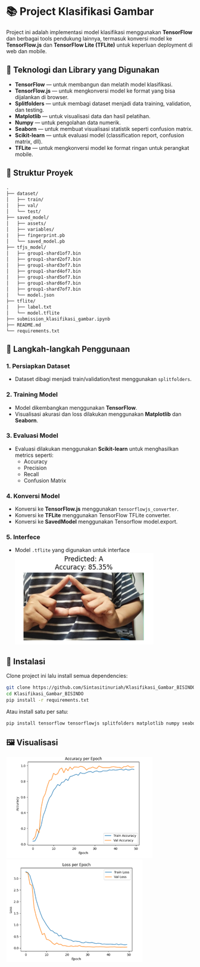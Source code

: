 # 📚 Project Klasifikasi Gambar

Project ini adalah implementasi model klasifikasi menggunakan **TensorFlow** dan berbagai tools pendukung lainnya, termasuk konversi model ke **TensorFlow.js** dan **TensorFlow Lite (TFLite)** untuk keperluan deployment di web dan mobile.

## 🚀 Teknologi dan Library yang Digunakan
- **TensorFlow** — untuk membangun dan melatih model klasifikasi.
- **TensorFlow.js** — untuk mengkonversi model ke format yang bisa dijalankan di browser.
- **Splitfolders** — untuk membagi dataset menjadi data training, validation, dan testing.
- **Matplotlib** — untuk visualisasi data dan hasil pelatihan.
- **Numpy** — untuk pengolahan data numerik.
- **Seaborn** — untuk membuat visualisasi statistik seperti confusion matrix.
- **Scikit-learn** — untuk evaluasi model (classification report, confusion matrix, dll).
- **TFLite** — untuk mengkonversi model ke format ringan untuk perangkat mobile.

## 📂 Struktur Proyek
```plaintext
.
├── dataset/
│   ├── train/
│   ├── val/
│   └── test/
├── saved_model/
│   ├── assets/
│   ├── variables/
|   ├── fingerprint.pb
│   └── saved_model.pb
├── tfjs_model/
│   ├── group1-shard1of7.bin
│   ├── group1-shard2of7.bin
│   ├── group1-shard3of7.bin
│   ├── group1-shard4of7.bin
│   ├── group1-shard5of7.bin
│   ├── group1-shard6of7.bin
│   ├── group1-shard7of7.bin
│   └── model.json
├── tflite/
│   ├── label.txt
│   └── model.tflite
├── submission_klasifikasi_gambar.ipynb
├── README.md
└── requirements.txt
```

## 🧪 Langkah-langkah Penggunaan

### 1. Persiapkan Dataset
- Dataset dibagi menjadi train/validation/test menggunakan `splitfolders`.

### 2. Training Model
- Model dikembangkan menggunakan **TensorFlow**.
- Visualisasi akurasi dan loss dilakukan menggunakan **Matplotlib** dan **Seaborn**.

### 3. Evaluasi Model
- Evaluasi dilakukan menggunakan **Scikit-learn** untuk menghasilkan metrics seperti:
  - Accuracy
  - Precision
  - Recall
  - Confusion Matrix

### 4. Konversi Model
- Konversi ke **TensorFlow.js** menggunakan `tensorflowjs_converter`.
- Konversi ke **TFLite** menggunakan TensorFlow TFLite converter.
- Konversi ke **SavedModel** menggunakan Tensorflow model.export.

### 5. Interfece
- Model `.tflite` yang digunakan untuk interface
![Screenshot hasil interface](interface.png)

## 🔧 Instalasi
Clone project ini lalu install semua dependencies:

```bash
git clone https://github.com/Sintasitinuriah/Klasifikasi_Gambar_BISINDO.git
cd Klasifikasi_Gambar_BISINDO
pip install -r requirements.txt
```

Atau install satu per satu:

```bash
pip install tensorflow tensorflowjs splitfolders matplotlib numpy seaborn scikit-learn
```

## 🖼️ Visualisasi
![Accuracy Plot](accplot.png)
![Loss Plot](lossplot.png)




